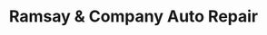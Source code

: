 ---
title: "Ramsay & Company Auto Repair"
url: /detroit/ramsay-und-company-auto-repair/
shop: Autowerkstatt
---
